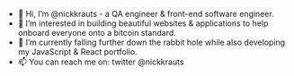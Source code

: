 - 👋 Hi, I’m @nickkrauts - a QA engineer & front-end software engineer.
- 👀 I’m interested in building beautiful websites & applications to help onboard everyone onto a bitcoin standard. 
- 🌱 I’m currently falling further down the rabbit hole while also developing my JavaScript & React portfolio.
- 📫 You can reach me on: twitter @nickkrauts

<!---
nickkrauts/nickkrauts is a ✨ special ✨ repository because its `README.md` (this file) appears on your GitHub profile.
You can click the Preview link to take a look at your changes.
--->
